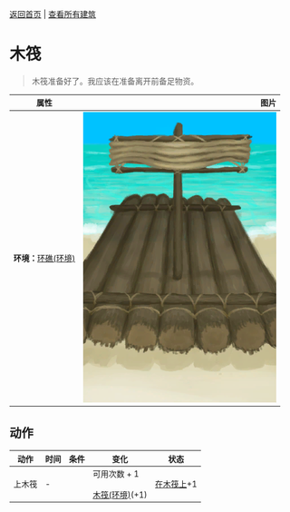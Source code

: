 [返回首页](index.md)   |  [查看所有建筑](building.md)
# 木筏  
> 木筏准备好了。我应该在准备离开前备足物资。  
  
  属性  |   图片   
 ----  |  ----:   
 **环境：**[环礁(环境)](Env_Atoll.md)  |  ![](Sprite/Raft.png)   
  
## 动作  
动作  |  时间  |  条件  |  变化  |  状态  
----  |  ----  |  ----  |  ----  |  ----  
上木筏  |  -  |    |  可用次数 + 1<br><br>[木筏(环境)](Env_Raft.md)(+1)  |  [在木筏上](OnRaft.md)+1  
